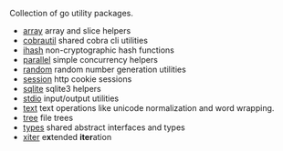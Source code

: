 Collection of go utility packages.

* [array](./array) array and slice helpers
* [cobrautil](./cobrautil) shared cobra cli utilities
* [ihash](./ihash) non-cryptographic hash functions
* [parallel](./parallel) simple concurrency helpers
* [random](./random) random number generation utilities
* [session](./session) http cookie sessions
* [sqlite](./sqlite) sqlite3 helpers
* [stdio](./stdio) input/output utilities
* [text](./text) text operations like unicode normalization and word wrapping.
* [tree](./tree) file trees
* [types](./types) shared abstract interfaces and types
* [xiter](./xiter) e**x**tended **iter**ation
